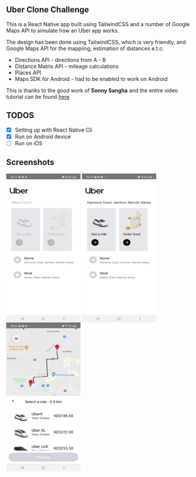 ## Uber Clone Challenge
This is a React Native app built using TailwindCSS and a number of Google Maps API to simulate how an Uber app works.

The design has been done using TailwindCSS, which is very friendly, and Google Maps API for the mappiing, estimation of distances e.t.c:
- Directions API - directions from A - B
- Distance Matrix API - mileage calculations
- Places API
- Maps SDK for Android - had to be enabled to work on Android

This is thanks to the good work of **Sonny Sangha** and the entire video tutorial can be found [here](https://www.youtube.com/watch?v=bvn_HYpix6s)

## TODOS
- [x] Setting up with React Native Cli
- [x] Run on Android device
- [ ] Run on iOS

## Screenshots
<img align="center" width="200" height="400" src="./screenshots/image-1.jpeg">

<img align="center" width="200" height="400" src="./screenshots/image-2.jpeg">

<img align="center" width="200" height="400" src="./screenshots/image-3.jpeg">



